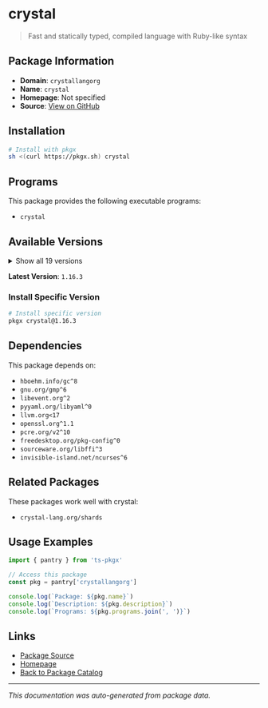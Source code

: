 # crystal

> Fast and statically typed, compiled language with Ruby-like syntax

## Package Information

- **Domain**: `crystallangorg`
- **Name**: `crystal`
- **Homepage**: Not specified
- **Source**: [View on GitHub](https://github.com/pkgxdev/pantry/tree/main/projects/crystal-lang.org/package.yml)

## Installation

```bash
# Install with pkgx
sh <(curl https://pkgx.sh) crystal
```

## Programs

This package provides the following executable programs:

- `crystal`

## Available Versions

<details>
<summary>Show all 19 versions</summary>

- `1.16.3`, `1.16.2`, `1.16.1`, `1.16.0`, `1.15.1`
- `1.15.0`, `1.14.1`, `1.14.0`, `1.13.3`, `1.13.2`
- `1.13.1`, `1.13.0`, `1.12.2`, `1.12.1`, `1.12.0`
- `1.11.2`, `1.11.1`, `1.11.0`, `1.10.1`

</details>

**Latest Version**: `1.16.3`

### Install Specific Version

```bash
# Install specific version
pkgx crystal@1.16.3
```

## Dependencies

This package depends on:

- `hboehm.info/gc^8`
- `gnu.org/gmp^6`
- `libevent.org^2`
- `pyyaml.org/libyaml^0`
- `llvm.org<17`
- `openssl.org^1.1`
- `pcre.org/v2^10`
- `freedesktop.org/pkg-config^0`
- `sourceware.org/libffi^3`
- `invisible-island.net/ncurses^6`

## Related Packages

These packages work well with crystal:

- `crystal-lang.org/shards`

## Usage Examples

```typescript
import { pantry } from 'ts-pkgx'

// Access this package
const pkg = pantry['crystallangorg']

console.log(`Package: ${pkg.name}`)
console.log(`Description: ${pkg.description}`)
console.log(`Programs: ${pkg.programs.join(', ')}`)
```

## Links

- [Package Source](https://github.com/pkgxdev/pantry/tree/main/projects/crystal-lang.org/package.yml)
- [Homepage](#)
- [Back to Package Catalog](../package-catalog.md)

---

*This documentation was auto-generated from package data.*
